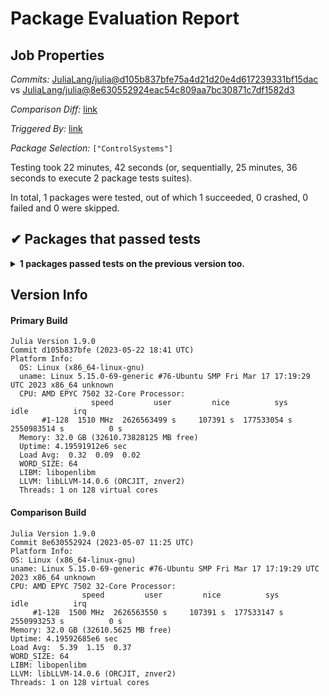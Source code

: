 # Package Evaluation Report

## Job Properties

*Commits:* [JuliaLang/julia@d105b837bfe75a4d21d20e4d617239331bf15dac](https://github.com/JuliaLang/julia/commit/d105b837bfe75a4d21d20e4d617239331bf15dac) vs [JuliaLang/julia@8e630552924eac54c809aa7bc30871c7df1582d3](https://github.com/JuliaLang/julia/commit/8e630552924eac54c809aa7bc30871c7df1582d3)

*Comparison Diff:* [link](https://github.com/JuliaLang/julia/compare/8e630552924eac54c809aa7bc30871c7df1582d3...d105b837bfe75a4d21d20e4d617239331bf15dac)

*Triggered By:* [link](https://github.com/JuliaLang/julia/pull/49680#issuecomment-1562252067)

*Package Selection:* `["ControlSystems"]`

Testing took 22 minutes, 42 seconds (or, sequentially, 25 minutes, 36 seconds to execute 2 package tests suites).

In total, 1 packages were tested, out of which 1 succeeded, 0 crashed, 0 failed and 0 were skipped.


## ✔ Packages that passed tests

<details><summary><strong>1 packages passed tests on the previous version too.</strong></summary>
<p>

- [ControlSystems v1.7.3](https://s3.amazonaws.com/julialang-reports/nanosoldier/pkgeval/by_hash/d105b83_vs_8e63055/ControlSystems.primary.log)

</p>
</details>


## Version Info

#### Primary Build

```
Julia Version 1.9.0
Commit d105b837bfe (2023-05-22 18:41 UTC)
Platform Info:
  OS: Linux (x86_64-linux-gnu)
  uname: Linux 5.15.0-69-generic #76-Ubuntu SMP Fri Mar 17 17:19:29 UTC 2023 x86_64 unknown
  CPU: AMD EPYC 7502 32-Core Processor: 
                  speed         user         nice          sys         idle          irq
       #1-128  1510 MHz  2626563499 s     107391 s  177533054 s  2550983514 s          0 s
  Memory: 32.0 GB (32610.73828125 MB free)
  Uptime: 4.19591912e6 sec
  Load Avg:  0.32  0.09  0.02
  WORD_SIZE: 64
  LIBM: libopenlibm
  LLVM: libLLVM-14.0.6 (ORCJIT, znver2)
  Threads: 1 on 128 virtual cores

```

  #### Comparison Build

  ```
Julia Version 1.9.0
Commit 8e630552924 (2023-05-07 11:25 UTC)
Platform Info:
  OS: Linux (x86_64-linux-gnu)
  uname: Linux 5.15.0-69-generic #76-Ubuntu SMP Fri Mar 17 17:19:29 UTC 2023 x86_64 unknown
  CPU: AMD EPYC 7502 32-Core Processor: 
                  speed         user         nice          sys         idle          irq
       #1-128  1500 MHz  2626563550 s     107391 s  177533147 s  2550993253 s          0 s
  Memory: 32.0 GB (32610.5625 MB free)
  Uptime: 4.19592685e6 sec
  Load Avg:  5.39  1.15  0.37
  WORD_SIZE: 64
  LIBM: libopenlibm
  LLVM: libLLVM-14.0.6 (ORCJIT, znver2)
  Threads: 1 on 128 virtual cores

  ```
  <!-- Generated on 2023-05-25T00:54:47.959 -->
